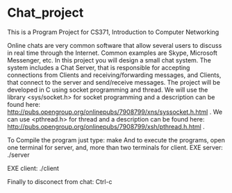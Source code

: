 # Chat_project
This is a Program Project for CS371, Introduction to Computer Networking

Online chats are very common software that allow several users to discuss in real time through the Internet. 
Common examples are Skype, Microsoft Messenger, etc. 
In this project you will design a small chat system. The system includes a Chat Server, that is responsible for 
accepting connections from Clients and receiving/forwarding messages, and Clients, that connect to the server and 
send/receive messages. 
The project will be developed in C using socket programming and thread. 
We will use the library <sys/socket.h> for socket programming and a description can be found here: 
  	http://pubs.opengroup.org/onlinepubs/7908799/xns/syssocket.h.html . 
We can use <pthread.h> for thread and a description can be found here: 
  	http://pubs.opengroup.org/onlinepubs/7908799/xsh/pthread.h.html . 

To Compile the program just type:
	 make
And to execute the programs,  open one terminal for server, and, more than two terminals for client.
  EXE server:
	./server


  EXE client:
	./client <ip-address> <portnumber> <nickname>

Finally to disconect from chat:
	Ctrl-c

